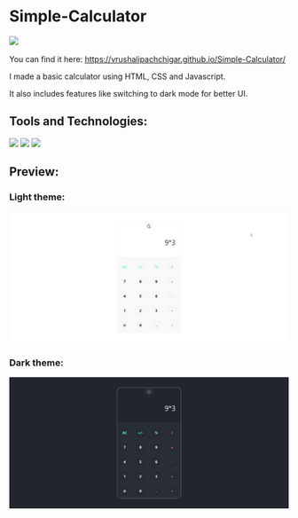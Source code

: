 # Simple-Calculator   
<img src="https://media0.giphy.com/media/LfQaJo2wbxB6radlve/giphy.gif?cid=ecf05e4767y2dxvk6ngx98wv8mrrgpvz4s1tolt2fp4sv21g&rid=giphy.gif&ct=g" width="75px">

You can find it here:
https://vrushalipachchigar.github.io/Simple-Calculator/

I made a basic calculator using HTML, CSS and Javascript.

It also includes features like switching to dark mode for better UI.

## Tools and Technologies:

<p>
  <img src="https://img.shields.io/badge/HTML5-E34F26?style=for-the-badge&logo=html5&logoColor=white" />
  <img src="https://img.shields.io/badge/CSS3-1572B6?style=for-the-badge&logo=css3&logoColor=white" />
  <img src="https://img.shields.io/badge/JavaScript-323330?style=for-the-badge&logo=javascript&logoColor=F7DF1E" /></p>
  
## Preview:


### Light theme:
<img src="https://github.com/vrushalipachchigar/Simple-Calculator/blob/main/calc-light.png">

### Dark theme:
<img src="https://github.com/vrushalipachchigar/Simple-Calculator/blob/main/calc-dark.png">
